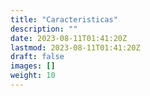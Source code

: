 ```yaml
---
title: "Caracteristicas"
description: ""
date: 2023-08-11T01:41:20Z
lastmod: 2023-08-11T01:41:20Z
draft: false
images: []
weight: 10
---
```


